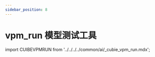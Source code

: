 ```yaml
---
sidebar_position: 8
---
```


# vpm_run 模型测试工具

import CUIBEVPMRUN from '../../../../common/ai/\_cubie_vpm_run.mdx';

<CUIBEVPMRUN />
